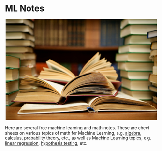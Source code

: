 # ML Notes

<p align="center">
	<img width="500" img src="https://github.com/pfroysdon/publications/blob/main/figures/textbooks.jpg">
</p>

Here are several free machine learning and math notes.  These are cheet sheets on various topics of math for Machine Learning, e.g. [algebra](https://github.com/pfroysdon/publications/blob/main/Math_Notes/Algebra.pdf), [calculus](https://github.com/pfroysdon/publications/blob/main/Math_Notes/Calculus.pdf), [probability theory](https://github.com/pfroysdon/publications/blob/main/Math_Notes/Probability_Theory.pdf), etc., as well as Machine Learning topics, e.g. [linear regression](https://github.com/pfroysdon/publications/blob/main/Math_Notes/Linear_Regression.pdf), [hypothesis testing](https://github.com/pfroysdon/publications/blob/main/Math_Notes/Hypothesis_Testing.pdf), etc.
